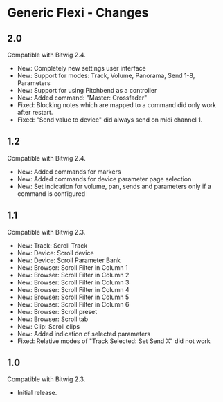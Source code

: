 # Generic Flexi - Changes

## 2.0

Compatible with Bitwig 2.4.

* New: Completely new settings user interface
* New: Support for modes: Track, Volume, Panorama, Send 1-8, Parameters
* New: Support for using Pitchbend as a controller
* New: Added command: "Master: Crossfader"
* Fixed: Blocking notes which are mapped to a command did only work after restart.
* Fixed: "Send value to device" did always send on midi channel 1.

## 1.2

Compatible with Bitwig 2.4.

* New: Added commands for markers
* New: Added commands for device parameter page selection
* New: Set indication for volume, pan, sends and parameters only if a command is configured

## 1.1

Compatible with Bitwig 2.3.

* New: Track: Scroll Track
* New: Device: Scroll device
* New: Device: Scroll Parameter Bank
* New: Browser: Scroll Filter in Column 1
* New: Browser: Scroll Filter in Column 2
* New: Browser: Scroll Filter in Column 3
* New: Browser: Scroll Filter in Column 4
* New: Browser: Scroll Filter in Column 5
* New: Browser: Scroll Filter in Column 6
* New: Browser: Scroll preset
* New: Browser: Scroll tab
* New: Clip: Scroll clips
* New: Added indication of selected parameters
* Fixed: Relative modes of "Track Selected: Set Send X" did not work

## 1.0

Compatible with Bitwig 2.3.

* Initial release.
